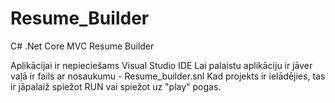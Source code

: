 # Resume_Builder
C# .Net Core MVC Resume Builder

Aplikācijai ir nepieciešams Visual Studio IDE
Lai palaistu aplikāciju ir jāver vaļā ir fails ar nosaukumu - Resume_builder.snl
Kad projekts ir ielādējies, tas ir jāpalaiž spiežot RUN vai spiežot uz "play" pogas.
